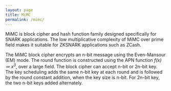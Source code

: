 ```yaml
---
layout: page
title: MiMC
permalink: /mimc/
---
```

MiMC is block cipher and hash function family designed specifically for SNARK applications. The low multiplicative complexity of MiMC over prime field makes it
suitable for ZKSNARK applications such as ZCash.


The MiMC block cipher encrypts an n-bit message using the Even-Mansour (EM) mode. The round function is constructed using the APN function *f(x) &#8788; x<sup>3</sup>*, over a large field. The block cipher can accept n-bit or 2n-bit key. The key scheduling adds the same n-bit key at each round and is followed by the round constant addition, when the key size is n-bit. For 2n-bit key, the two n-bit keys added alternately. 

 
